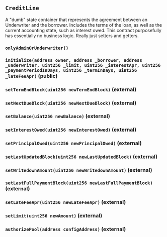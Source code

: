 ## `CreditLine`

A "dumb" state container that represents the agreement between an Underwriter and
the borrower. Includes the terms of the loan, as well as the current accounting state, such as interest owed.
This contract purposefully has essentially no business logic. Really just setters and getters.




### `onlyAdminOrUnderwriter()`






### `initialize(address owner, address _borrower, address _underwriter, uint256 _limit, uint256 _interestApr, uint256 _paymentPeriodInDays, uint256 _termInDays, uint256 _lateFeeApr)` (public)





### `setTermEndBlock(uint256 newTermEndBlock)` (external)





### `setNextDueBlock(uint256 newNextDueBlock)` (external)





### `setBalance(uint256 newBalance)` (external)





### `setInterestOwed(uint256 newInterestOwed)` (external)





### `setPrincipalOwed(uint256 newPrincipalOwed)` (external)





### `setLastUpdatedBlock(uint256 newLastUpdatedBlock)` (external)





### `setWritedownAmount(uint256 newWritedownAmount)` (external)





### `setLastFullPaymentBlock(uint256 newLastFullPaymentBlock)` (external)





### `setLateFeeApr(uint256 newLateFeeApr)` (external)





### `setLimit(uint256 newAmount)` (external)





### `authorizePool(address configAddress)` (external)






